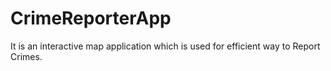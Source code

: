 # CrimeReporterApp
It is an interactive map application which is used for efficient way
to Report Crimes.
